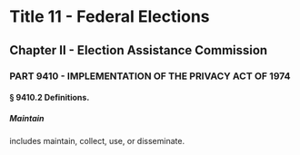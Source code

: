 
# Title 11 - Federal Elections
## Chapter II - Election Assistance Commission
### PART 9410 - IMPLEMENTATION OF THE PRIVACY ACT OF 1974
#### § 9410.2 Definitions.
##### Maintain

includes maintain, collect, use, or disseminate.
